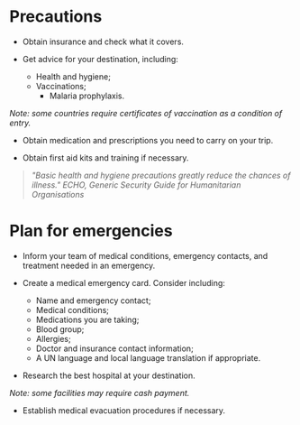[Title]: # (Medical)
[Order]: # (4)

# Precautions

* 	Obtain insurance and check what it covers.

*   Get advice for your destination, including: 

	* 	Health and hygiene;
	* 	Vaccinations;
        * 	Malaria prophylaxis.
        
*Note: some countries require certificates of vaccination as a condition of entry.*

*   Obtain medication and prescriptions you need to carry on your trip.

*	Obtain first aid kits and training if necessary. 

> *"Basic health and hygiene precautions greatly reduce
the chances of illness." ECHO, Generic Security Guide for Humanitarian Organisations*

# Plan for emergencies 

*   Inform your team of medical conditions, emergency contacts, and treatment needed in an emergency.

*   Create a medical emergency card. Consider including:

	*	Name and emergency contact;
	*	Medical conditions; 
	*	Medications you are taking;
	*	Blood group;
	*	Allergies; 
	*	Doctor and insurance contact information;
    *	A UN language and local language translation if appropriate. 

*	Research the best hospital at your destination.

*Note: some facilities may require cash payment.*

*	Establish medical evacuation procedures if necessary.
